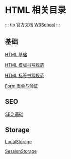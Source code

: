 # HTML 相关目录

::: tip 官方文档
[W3School](https://www.w3schools.com/html/default.asp)
:::

## 基础

[HTML 基础]()

[HTML 模版书写规范](./Standard/extra-01.md)

[HTML 标签书写规范](./Standard/extra-02.md)

[Form 表单与验证]()

## SEO

[SEO 基础]()

## Storage

[LocalStorage]()

[SessionStorage]()
